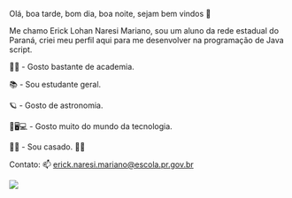 Olá, boa tarde, bom dia, boa noite, sejam bem vindos 🙈

Me chamo Erick Lohan Naresi Mariano, sou um aluno da rede estadual do Paraná, criei meu perfil aqui para me desenvolver na programação de Java script.

🏋‍♂️ - Gosto bastante de academia.

📚 - Sou estudante geral.

🪐 - Gosto de astronomia.

📱🖥💻 - Gosto muito do mundo da tecnologia.

👰🤵 - Sou casado. 👍🏻

Contato: 📫 erick.naresi.mariano@escola.pr.gov.br

![](https://tenor.com/pt-BR/view/the-spectacular-spider-man-spectacular-spider-man-tssm-spider-man-gif-22317190)



